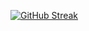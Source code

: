 [![GitHub Streak](https://github-readme-streak-stats.herokuapp.com/?user=coldman-47&theme=gotham)](https://git.io/streak-stats)
